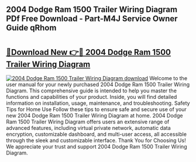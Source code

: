 ## 2004 Dodge Ram 1500 Trailer Wiring Diagram PDf Free Download - Part-M4J Service Owner Guide qRhom

# <h2><a href="http://dfqsa1s.blite.top/?on=2004+Dodge+Ram+1500+Trailer+Wiring+Diagram">🔗Download New 👉🔴 2004 Dodge Ram 1500 Trailer Wiring Diagram</a></h2>

[![2004 Dodge Ram 1500 Trailer Wiring Diagram download](https://i.imgur.com/lujVjoI.png)](http://dfqsa1s.blite.top/?on=2004+Dodge+Ram+1500+Trailer+Wiring+Diagram)
Welcome to the user manual for your newly purchased 2004 Dodge Ram 1500 Trailer Wiring Diagram. This comprehensive guide is intended to help you master the functions and capabilities of your product. Inside, you will find detailed information on installation, usage, maintenance, and troubleshooting. Safety Tips for Home Use Follow these tips to ensure safe and secure use of your new 2004 Dodge Ram 1500 Trailer Wiring Diagram at home. 2004 Dodge Ram 1500 Trailer Wiring Diagram offers users an extensive range of advanced features, including virtual private network, automatic data encryption, customizable dashboard, and multi-user access, all accessible through the sleek and customizable interface. Thank You for Choosing Us! We appreciate your trust and support 2004 Dodge Ram 1500 Trailer Wiring Diagram.
